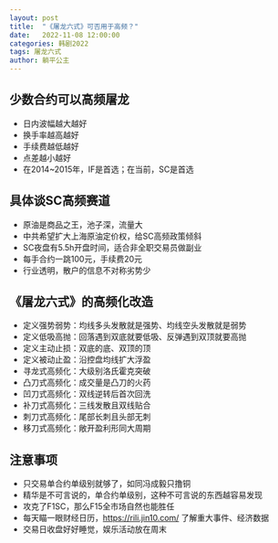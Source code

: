 ```yaml
---
layout: post
title:  "《屠龙六式》可否用于高频？"
date:   2022-11-08 12:00:00
categories: 韩剧2022
tags: 屠龙六式
author: 躺平公主
---
```


## 少数合约可以高频屠龙
* 日内波幅越大越好
* 换手率越高越好
* 手续费越低越好
* 点差越小越好
* 在2014~2015年，IF是首选；在当前，SC是首选

## 具体谈SC高频赛道
* 原油是商品之王，池子深，流量大
* 中共希望扩大上海原油定价权，给SC高频政策倾斜
* SC夜盘有5.5h开盘时间，适合非全职交易员做副业
* 每手合约一跳100元，手续费20元
* 行业透明，散户的信息不对称劣势少

## 《屠龙六式》的高频化改造
* 定义强势弱势：均线多头发散就是强势、均线空头发散就是弱势
* 定义低吸高抛：回落遇到双底就要低吸、反弹遇到双顶就要高抛
* 定义主动止损：双底的底、双顶的顶
* 定义被动止盈：沿控盘均线扩大浮盈
* 寻龙式高频化：大级别洛氏霍克突破
* 凸刀式高频化：成交量是凸刀的火药
* 凹刀式高频化：双线逆转后首次回洗
* 补刀式高频化：三线发散且双线贴合
* 刺刀式高频化：尾部长刺且头部无刺
* 移刀式高频化：敞开盈利形同大周期

## 注意事项
* 只交易单合约单级别就够了，如同冯成毅只撸铜
* 精华是不可言说的，单合约单级别，这种不可言说的东西越容易发现
* 攻克了F1SC，那么F15全市场自然也能胜任
* 每天瞄一眼财经日历，https://rili.jin10.com/ 了解重大事件、经济数据
* 交易日收盘好好睡觉，娱乐活动放在周末
